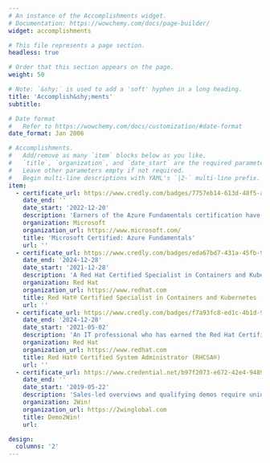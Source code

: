 ```yaml
---
# An instance of the Accomplishments widget.
# Documentation: https://wowchemy.com/docs/page-builder/
widget: accomplishments

# This file represents a page section.
headless: true

# Order that this section appears on the page.
weight: 50

# Note: `&shy;` is used to add a 'soft' hyphen in a long heading.
title: 'Accomplish&shy;ments'
subtitle:

# Date format
#   Refer to https://wowchemy.com/docs/customization/#date-format
date_format: Jan 2006

# Accomplishments.
#   Add/remove as many `item` blocks below as you like.
#   `title`, `organization`, and `date_start` are the required parameters.
#   Leave other parameters empty if not required.
#   Begin multi-line descriptions with YAML's `|2-` multi-line prefix.
item:
  - certificate_url: https://www.credly.com/badges/7757eb14-613d-48f5-a2a3-633706c85c5a/public_url
    date_end: ''
    date_start: '2022-12-20'
    description: 'Earners of the Azure Fundamentals certification have demonstrated foundational level knowledge of cloud services and how those services are provided with Microsoft Azure.'
    organization: Microsoft
    organization_url: https://www.microsoft.com/
    title: 'Microsoft Certified: Azure Fundamentals'
    url: ''
  - certificate_url: https://www.credly.com/badges/eda67bd7-431a-45fb-9a5a-cb441a94840e/public_url
    date_end: '2024-12-28'
    date_start: '2021-12-28'
    description: 'A Red Hat Certified Specialist in Containers and Kubernetes has demonstrated a basic understanding of Kubernetes, containers, and Red Hat OpenShift® and can use this knowledge to run, find, and manage containerized services, deploy single- and multiple-container applications, and create custom containers. The credential is earned after successfully passing the Red Hat Certified Specialist in Containers and Kubernetes exam (EX180).'
    organization: Red Hat
    organization_url: https://www.redhat.com
    title: Red Hat® Certified Specialist in Containers and Kubernetes
    url: ''
  - certificate_url: https://www.credly.com/badges/f7a93fc8-ed1c-4b1d-903c-3269a1704d5c/public_url
    date_end: '2024-12-28'
    date_start: '2021-05-02'
    description: 'An IT professional who has earned the Red Hat Certified System Administrator (RHCSA®) is able to perform the core system administration skills required in Red Hat Enterprise Linux environments. The credential is earned after successfully passing the Red Hat Certified System Administrator (RHCSA) Exam (EX200).'
    organization: Red Hat
    organization_url: https://www.redhat.com
    title: Red Hat® Certified System Administrator (RHCSA®)
    url: ''
  - certificate_url: https://www.credential.net/b97f2073-e672-42e4-9489-8eaaecd3d825
    date_end: ''
    date_start: '2019-05-22'
    description: 'Sales-led overviews and qualifying demos require unique skills that you’ll only learn in Demo2Win! You’ll discover our secrets to moving your opportunities forward with demo techniques and strategies that close more deals.'
    organization: 2Win!
    organization_url: https://2winglobal.com
    title: Demo2Win!
    url: 

design:
  columns: '2'
---
```

